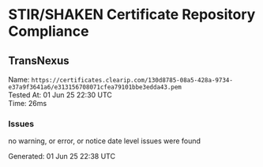 # STIR/SHAKEN Certificate Repository Compliance

## TransNexus

Name: `https://certificates.clearip.com/130d8785-08a5-428a-9734-e37a9f3641a6/e313156708071cfea79101bbe3edda43.pem`\
Tested At: 01 Jun 25 22:30 UTC\
Time: 26ms

### Issues

no warning, or error, or notice date level issues were found

Generated: 01 Jun 25 22:38 UTC